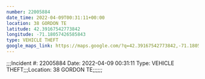 ```yaml
---
number: 22005884
date_time: 2022-04-09T00:31:11+00:00
location: 38 GORDON TE
latitude: 42.39167542773842
longitude: -71.18057426585843
type: VEHICLE THEFT
google_maps_link: https://maps.google.com/?q=42.39167542773842,-71.18057426585843
---
```


;;;Incident #: 22005884  Date: 2022-04-09 00:31:11   Type: VEHICLE THEFT;;;Location: 38 GORDON TE;;;;;;
